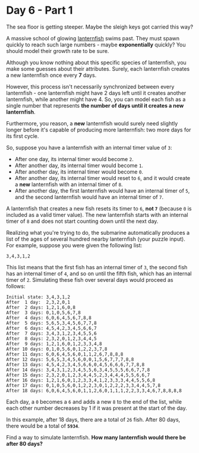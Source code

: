 # Day 6 - Part 1

<article class="day-desc"><p>The sea floor is getting steeper. Maybe the sleigh keys got carried this way?</p>
<p>A massive school of glowing <a href="https://en.wikipedia.org/wiki/Lanternfish" target="_blank">lanternfish</a> swims past. They must spawn quickly to reach such large numbers - maybe <strong>exponentially</strong> quickly? You should model their growth rate to be sure.</p>
<p>Although you know nothing about this specific species of lanternfish, you make some guesses about their attributes. Surely, <span title="I heard you like lanternfish.">each lanternfish creates a new lanternfish</span> once every <strong>7</strong> days.</p>
<p>However, this process isn't necessarily synchronized between every lanternfish - one lanternfish might have 2 days left until it creates another lanternfish, while another might have 4. So, you can model each fish as a single number that represents <strong>the number of days until it creates a new lanternfish</strong>.</p>
<p>Furthermore, you reason, a <strong>new</strong> lanternfish would surely need slightly longer before it's capable of producing more lanternfish: two more days for its first cycle.</p>
<p>So, suppose you have a lanternfish with an internal timer value of <code>3</code>:</p>
<ul>
<li>After one day, its internal timer would become <code>2</code>.</li>
<li>After another day, its internal timer would become <code>1</code>.</li>
<li>After another day, its internal timer would become <code>0</code>.</li>
<li>After another day, its internal timer would reset to <code>6</code>, and it would create a <strong>new</strong> lanternfish with an internal timer of <code>8</code>.</li>
<li>After another day, the first lanternfish would have an internal timer of <code>5</code>, and the second lanternfish would have an internal timer of <code>7</code>.</li>
</ul>
<p>A lanternfish that creates a new fish resets its timer to <code>6</code>, <strong>not <code>7</code></strong> (because <code>0</code> is included as a valid timer value). The new lanternfish starts with an internal timer of <code>8</code> and does not start counting down until the next day.</p>
<p>Realizing what you're trying to do, the submarine automatically produces a list of the ages of several hundred nearby lanternfish (your puzzle input). For example, suppose you were given the following list:</p>
<pre><code>3,4,3,1,2</code></pre>
<p>This list means that the first fish has an internal timer of <code>3</code>, the second fish has an internal timer of <code>4</code>, and so on until the fifth fish, which has an internal timer of <code>2</code>. Simulating these fish over several days would proceed as follows:</p>
<pre><code>Initial state: 3,4,3,1,2
After  1 day:  2,3,2,0,1
After  2 days: 1,2,1,6,0,8
After  3 days: 0,1,0,5,6,7,8
After  4 days: 6,0,6,4,5,6,7,8,8
After  5 days: 5,6,5,3,4,5,6,7,7,8
After  6 days: 4,5,4,2,3,4,5,6,6,7
After  7 days: 3,4,3,1,2,3,4,5,5,6
After  8 days: 2,3,2,0,1,2,3,4,4,5
After  9 days: 1,2,1,6,0,1,2,3,3,4,8
After 10 days: 0,1,0,5,6,0,1,2,2,3,7,8
After 11 days: 6,0,6,4,5,6,0,1,1,2,6,7,8,8,8
After 12 days: 5,6,5,3,4,5,6,0,0,1,5,6,7,7,7,8,8
After 13 days: 4,5,4,2,3,4,5,6,6,0,4,5,6,6,6,7,7,8,8
After 14 days: 3,4,3,1,2,3,4,5,5,6,3,4,5,5,5,6,6,7,7,8
After 15 days: 2,3,2,0,1,2,3,4,4,5,2,3,4,4,4,5,5,6,6,7
After 16 days: 1,2,1,6,0,1,2,3,3,4,1,2,3,3,3,4,4,5,5,6,8
After 17 days: 0,1,0,5,6,0,1,2,2,3,0,1,2,2,2,3,3,4,4,5,7,8
After 18 days: 6,0,6,4,5,6,0,1,1,2,6,0,1,1,1,2,2,3,3,4,6,7,8,8,8,8
</code></pre>
<p>Each day, a <code>0</code> becomes a <code>6</code> and adds a new <code>8</code> to the end of the list, while each other number decreases by 1 if it was present at the start of the day.</p>
<p>In this example, after 18 days, there are a total of <code>26</code> fish. After 80 days, there would be a total of <code><strong>5934</strong></code>.</p>
<p>Find a way to simulate lanternfish. <strong>How many lanternfish would there be after 80 days?</strong></p>
</article>
